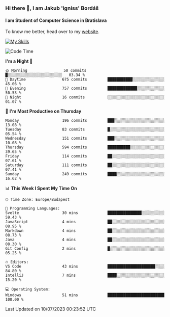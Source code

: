 ### Hi there 👋, I am Jakub 'igniss' Bordáš

#### I am Student of Computer Science in Bratislava
To know me better, head over to my [website](https://bordas.sk).

[![My Skills](https://skillicons.dev/icons?i=js,html,css,figma,svelte,java,kotlin,python,postgresql,typescript,nest,nodejs)](https://bordas.sk)


<!--START_SECTION:waka-->
![Code Time](http://img.shields.io/badge/Code%20Time-1%2C190%20hrs%2053%20mins-blue)

**I'm a Night 🦉** 

```text
🌞 Morning                50 commits          █░░░░░░░░░░░░░░░░░░░░░░░░   03.34 % 
🌆 Daytime                675 commits         ███████████░░░░░░░░░░░░░░   45.06 % 
🌃 Evening                757 commits         █████████████░░░░░░░░░░░░   50.53 % 
🌙 Night                  16 commits          ░░░░░░░░░░░░░░░░░░░░░░░░░   01.07 % 
```
📅 **I'm Most Productive on Thursday** 

```text
Monday                   196 commits         ███░░░░░░░░░░░░░░░░░░░░░░   13.08 % 
Tuesday                  83 commits          █░░░░░░░░░░░░░░░░░░░░░░░░   05.54 % 
Wednesday                151 commits         ███░░░░░░░░░░░░░░░░░░░░░░   10.08 % 
Thursday                 594 commits         ██████████░░░░░░░░░░░░░░░   39.65 % 
Friday                   114 commits         ██░░░░░░░░░░░░░░░░░░░░░░░   07.61 % 
Saturday                 111 commits         ██░░░░░░░░░░░░░░░░░░░░░░░   07.41 % 
Sunday                   249 commits         ████░░░░░░░░░░░░░░░░░░░░░   16.62 % 
```


📊 **This Week I Spent My Time On** 

```text
🕑︎ Time Zone: Europe/Budapest

💬 Programming Languages: 
Svelte                   30 mins             ███████████████░░░░░░░░░░   59.43 % 
JavaScript               4 mins              ██░░░░░░░░░░░░░░░░░░░░░░░   08.95 % 
Markdown                 4 mins              ██░░░░░░░░░░░░░░░░░░░░░░░   08.73 % 
Java                     4 mins              ██░░░░░░░░░░░░░░░░░░░░░░░   08.30 % 
Git Config               2 mins              █░░░░░░░░░░░░░░░░░░░░░░░░   05.25 % 

🔥 Editors: 
VS Code                  43 mins             █████████████████████░░░░   84.80 % 
IntelliJ                 7 mins              ████░░░░░░░░░░░░░░░░░░░░░   15.20 % 

💻 Operating System: 
Windows                  51 mins             █████████████████████████   100.00 % 
```


 Last Updated on 10/07/2023 00:23:52 UTC
<!--END_SECTION:waka-->
